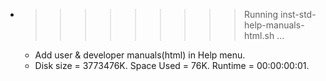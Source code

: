* >>>>>>>>> Running inst-std-help-manuals-html.sh ...
  * Add user & developer manuals(html) in Help menu.
  * Disk size = 3773476K. Space Used = 76K. Runtime = 00:00:00:01.
